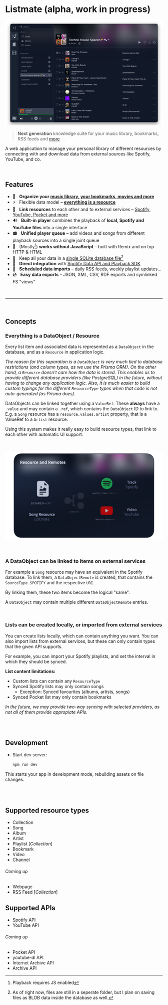 # Listmate (alpha, work in progress)

![Early listmate build](resources/header.png)

> **Next generation** knowledge suite for your music library, bookmarks, RSS feeds and [more](#supported-resource-types)

A web application to manage your personal library of different resources by connecting with and download data from external sources like Spotify, YouTube, and co.

<br>

## Features

- 📝 &nbsp; **Organize your [music library, your bookmarks, movies and more](#supported-resource-types)**
- ⚡️ &nbsp; Flexible data model – [**everything is a resource**](#everything-is-a-dataobject--resource)
- 🔗 &nbsp; **Link resources** to each other and to external services – [Spotify, YouTube, Pocket and more](#supported-apis)
- 🔊 &nbsp; **Built-in player** combines the playback of **local, Spotify and YouTube files** into a single interface
- 📻 &nbsp; **Unified player queue** – add videos and songs from different playback sources into a single joint queue
- 🤖 &nbsp; (Mostly[^1]) **works without JavaScript** – built with Remix and on top HTTP & HTML
- 💾 &nbsp; Keep all your data in a [single SQLite database file](https://sqlite.org/appfileformat.html)[^2]
- 🔌 &nbsp; **Direct integration** with [Spotify Data API and Playback SDK](https://developer.spotify.com/documentation/)
- 📆 &nbsp; **Scheduled data imports** – daily RSS feeds, weekly playlist updates...
- 💿 &nbsp; **Easy data exports** – JSON, XML, CSV, RDF exports and symlinked FS "views"

[^1]: Playback requires JS enabled
[^2]: As of right now, files are still in a seperate folder, but I plan on saving files as BLOB data inside the database as well.

<br>

---

<br>

## Concepts

### Everything is a DataObject / Resource

Every list item and associated data is represented as a `DataObject` in the database, and as a `Resource` in application logic.

_The reason for this separation is a `DataObject` is very much tied to database restrictions (and column types, as we use the Prisma ORM). On the other hand, a `Resource` doesn't care how the data is stored. This enables us to provide different database providers (like PostgreSQL) in the future, without having to change any application logic. Also, it is much easier to build custom typings for the different `ResourceType` types when that code is not auto-generated (as Prisma does)._

DataObjects can be linked together using a `ValueRef`. These **always** have a `.value` and may contain a `.ref`, which contains the `DataObject` ID to link to.
E.g. a `Song` resource has a `resource.values.artist` property, that is a ValueRef to a `Artist` resource.

Using this system makes it really easy to build resource types, that link to each other with automatic UI support.

<br>

![Resource explainer image](resources/remote-explainer.png)

<br>

### A DataObject can be linked to items on external services

For example a `Song` resource may have an equivalent in the Spotify database. To link them, a `DataObjectRemote` is created, that contains the `SourceType.SPOTIFY` and the respective `URI`.

By linking them, these two items become the logical "same".

A `DataObject` may contain multiple different `DataObjectRemote` entries.

<br>

### Lists can be created locally, or imported from external services

You can create lists locally, which can contain anything you want. You can also import lists from external services, but these can only contain types that the given API supports.

For example, you can import your Spotify playlists, and set the interval in which they should be synced.

**List content limitations:**

- Custom lists can contain any `ResourceType`
- Synced Spotify lists may only contain songs
  - Exception: Synced favourites (albums, artists, songs)
- Synced Pocket list may only contain bookmarks

_In the future, we may provide two-way syncing with selected providers, as not all of them provide appropiate APIs._

<br><br>

## Development

- Start dev server:

  ```sh
  npm run dev
  ```

This starts your app in development mode, rebuilding assets on file changes.

<br><br>

## Supported resource types

- Collection
- Song
- Album
- Artist
- Playlist [_Collection_]
- Bookmark
- Video
- Channel

###### Coming up

- Webpage
- RSS Feed [_Collection_]

## Supported APIs

- Spotify API
- YouTube API

###### Coming up

- Pocket API
- youtube-dl API
- Internet Archive API
- Archive API
